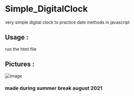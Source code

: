 # Simple_DigitalClock
very simple digital clock to practice date methods in javascript

## Usage :
run the html file

## Pictures :
![image](https://user-images.githubusercontent.com/63594070/129709273-2f7a2689-7aa7-4b17-87b1-41dddc438a73.png)

### made during summer break august 2021
